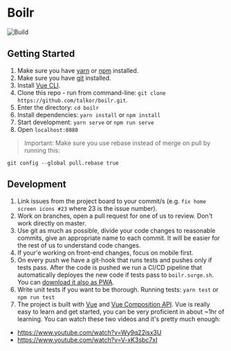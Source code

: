 # Boilr

![Build](https://github.com/talkor/boilr/workflows/Build/badge.svg)

## Getting Started

1. Make sure you have [yarn](https://classic.yarnpkg.com/en/docs/install) or [npm](https://nodejs.org/en/) installed.
2. Make sure you have [git](https://git-scm.com/downloads) installed.
3. Install [Vue CLI](https://cli.vuejs.org/guide/installation.html).
4. Clone this repo - run from command-line: `git clone https://github.com/talkor/boilr.git`.
5. Enter the directory: `cd boilr`
6. Install dependencies: `yarn install` or `npm install` 
7. Start development: `yarn serve` or `npm run serve`
8. Open `localhost:8080`

> Important: Make sure you use rebase instead of merge on pull by running this: 
```
git config --global pull.rebase true
```

## Development

1. Link issues from the project board to your commit/s (e.g. `fix home screen icons #23` where 23 is the issue number).
2. Work on branches, open a pull request for one of us to review. Don't work directly on master.
3. Use git as much as possible, divide your code changes to reasonable commits, give an appropriate name to each commit. It will be easier for the rest of us to understand code changes.
4. If your'e working on front-end changes, focus on mobile first.
5. On every push we have a git-hook that runs tests and pushes only if tests pass. After the code is pushed we run a CI/CD pipeline that automatically deployes the new code if tests pass to `boilr.surge.sh`. You can [download it also as PWA](https://medium.com/progressivewebapps/how-to-install-a-pwa-to-your-device-68a8d37fadc1).
6. Write unit tests if you want to be thorough. Running tests: `yarn test` or `npm run test`
7. The project is built with [Vue]() and [Vue Composition API](https://composition-api.vuejs.org/). Vue is really easy to learn and get started, you can be very proficient in about ~1hr of learning. You can watch these two videos and it's pretty much enough:
  - https://www.youtube.com/watch?v=Wy9q22isx3U
  - https://www.youtube.com/watch?v=V-xK3sbc7xI
  
